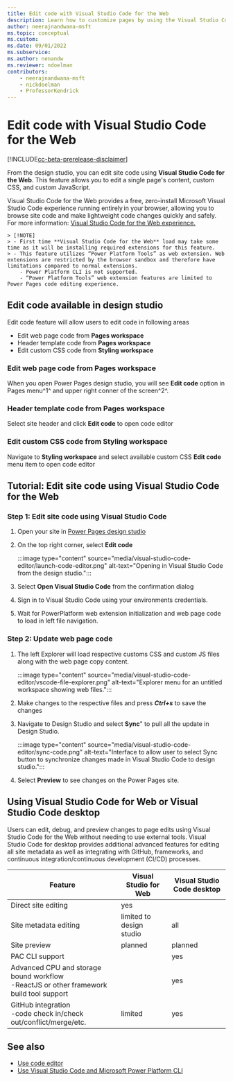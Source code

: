 ```yaml
---
title: Edit code with Visual Studio Code for the Web
description: Learn how to customize pages by using the Visual Studio Code for the Web editor.
author: neerajnandwana-msft
ms.topic: conceptual
ms.custom: 
ms.date: 09/01/2022
ms.subservice:
ms.author: nenandw 
ms.reviewer: ndoelman
contributors:
    - neerajnandwana-msft
    - nickdoelman
    - ProfessorKendrick
---
```


# Edit code with Visual Studio Code for the Web

[!INCLUDE[cc-beta-prerelease-disclaimer](../includes/cc-beta-prerelease-disclaimer.md)]

From the design studio, you can edit site code using **Visual Studio Code for the Web**. This feature allows you to edit a single page's content, custom CSS, and custom JavaScript.

Visual Studio Code for the Web provides a free, zero-install Microsoft Visual Studio Code experience running entirely in your browser, allowing you to browse site code and make lightweight code changes quickly and safely. For more information: [Visual Studio Code for the Web experience.](https://code.visualstudio.com/docs/editor/vscode-web)

    > [!NOTE]
    > - First time **Visual Studio Code for the Web** load may take some time as it will be installing required extensions for this feature. 
    > - This feature utilizes “Power Platform Tools” as web extension. Web extensions are restricted by the browser sandbox and therefore have limitations compared to normal extensions. 
        - Power Platform CLI is not supported. 
        - “Power Platform Tools” web extension features are limited to Power Pages code editing experience. 

## Edit code available in design studio
Edit code feature will allow users to edit code in following areas
- Edit web page code from **Pages workspace**
- Header template code from **Pages workspace**
- Edit custom CSS code from **Styling workspace**

### Edit web page code from Pages workspace
When you open Power Pages design studio, you will see **Edit code** option in Pages menu^1^ and upper right conner of the screen^2^. 

### Header template code from Pages workspace
Select site header and click **Edit code** to open code editor

### Edit custom CSS code from Styling workspace
Navigate to **Styling workspace** and select available custom CSS **Edit code** menu item to open code editor 

## Tutorial: Edit site code using Visual Studio Code for the Web

### Step 1: Edit site code using Visual Studio Code

1. Open your site in [Power Pages design studio](../getting-started/use-design-studio.md)

1. On the top right corner, select **Edit code**

    :::image type="content" source="media/visual-studio-code-editor/launch-code-editor.png" alt-text="Opening in Visual Studio Code from the design studio.":::

1. Select **Open Visual Studio Code** from the confirmation dialog

1. Sign in to Visual Studio Code using your environments credentials.

1. Wait for PowerPlatform web extension initialization and web page code to load in left file navigation. 

### Step 2: Update web page code

1. The left Explorer will load respective customs CSS and custom JS files along with the web page copy content.

    :::image type="content" source="media/visual-studio-code-editor/vscode-file-explorer.png" alt-text="Explorer menu for an untitled workspace showing web files.":::

1. Make changes to the respective files and press ***Ctrl+s*** to save the changes

1. Navigate to Design Studio and select **Sync**" to pull all the update in Design Studio.

    :::image type="content" source="media/visual-studio-code-editor/sync-code.png" alt-text="Interface to allow user to select Sync button to synchronize changes made in Visual Studio Code to design studio.":::

1. Select **Preview** to see changes on the Power Pages site.

## Using Visual Studio Code for Web or Visual Studio Code desktop

Users can edit, debug, and preview changes to page edits using Visual Studio Code for the Web without needing to use external tools. Visual Studio Code for desktop provides additional advanced features for editing all site metadata as well as integrating with GitHub, frameworks, and continuous integration/continuous development (CI/CD) processes.

| Feature | Visual Studio for Web | Visual Studio Code desktop |
| - | - | - |
| Direct site editing | yes | |
| Site metadata editing | limited to design studio | all |
| Site preview | planned | planned |
| PAC CLI support | | yes |
| Advanced CPU and storage bound workflow</br>-ReactJS or other framework build tool support | | yes |
| GitHub integration</br>-code check in/check out/conflict/merge/etc. | limited | yes |

## See also

- [Use code editor](../getting-started/code-editor.md)
- [Use Visual Studio Code and Microsoft Power Platform CLI](cli-tutorial.md)
